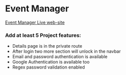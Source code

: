 # Event Manager

[Event Manager Live web-site](https://sparkly-narwhal-f7a5b4.netlify.app/)


### Add at least 5 Project features:
- Details page is in the private route
- After login two more section will unlock in the navbar
- Email and password authentication is available
- Google Authentication is available too
- Regex password validation enabled
